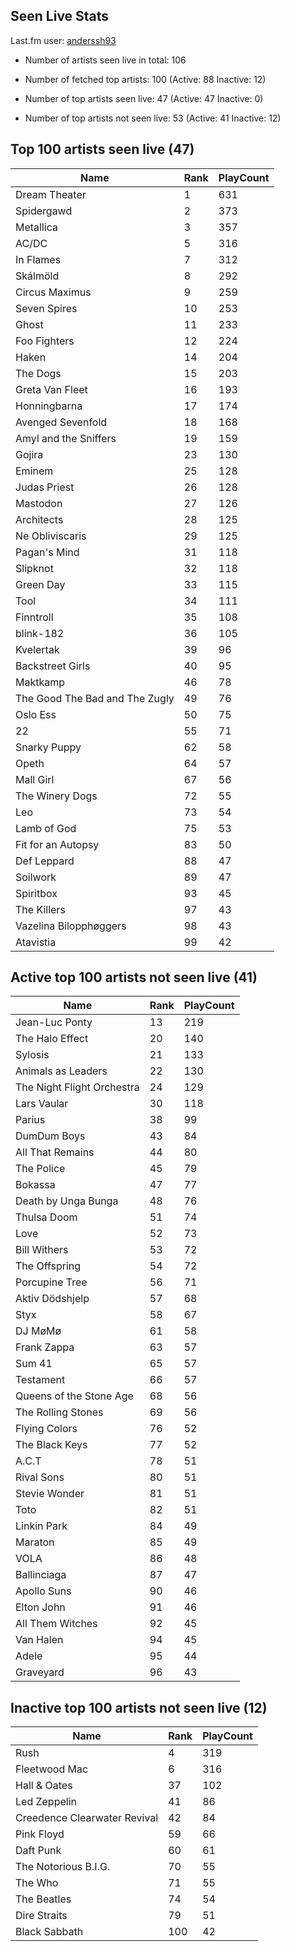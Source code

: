 ## Seen Live Stats

Last.fm user: [anderssh93](https://www.last.fm/user/anderssh93)

- Number of artists seen live in total: 106

- Number of fetched top artists: 100 (Active: 88 Inactive: 12)

- Number of top artists seen live: 47 (Active: 47 Inactive: 0)

- Number of top artists not seen live: 53 (Active: 41 Inactive: 12)

## Top 100 artists seen live (47)

Name                           | Rank | PlayCount
------------------------------ | ---- | ---------
Dream Theater                  | 1    | 631      
Spidergawd                     | 2    | 373      
Metallica                      | 3    | 357      
AC/DC                          | 5    | 316      
In Flames                      | 7    | 312      
Skálmöld                       | 8    | 292      
Circus Maximus                 | 9    | 259      
Seven Spires                   | 10   | 253      
Ghost                          | 11   | 233      
Foo Fighters                   | 12   | 224      
Haken                          | 14   | 204      
The Dogs                       | 15   | 203      
Greta Van Fleet                | 16   | 193      
Honningbarna                   | 17   | 174      
Avenged Sevenfold              | 18   | 168      
Amyl and the Sniffers          | 19   | 159      
Gojira                         | 23   | 130      
Eminem                         | 25   | 128      
Judas Priest                   | 26   | 128      
Mastodon                       | 27   | 126      
Architects                     | 28   | 125      
Ne Obliviscaris                | 29   | 125      
Pagan's Mind                   | 31   | 118      
Slipknot                       | 32   | 118      
Green Day                      | 33   | 115      
Tool                           | 34   | 111      
Finntroll                      | 35   | 108      
blink-182                      | 36   | 105      
Kvelertak                      | 39   | 96       
Backstreet Girls               | 40   | 95       
Maktkamp                       | 46   | 78       
The Good The Bad and The Zugly | 49   | 76       
Oslo Ess                       | 50   | 75       
22                             | 55   | 71       
Snarky Puppy                   | 62   | 58       
Opeth                          | 64   | 57       
Mall Girl                      | 67   | 56       
The Winery Dogs                | 72   | 55       
Leo                            | 73   | 54       
Lamb of God                    | 75   | 53       
Fit for an Autopsy             | 83   | 50       
Def Leppard                    | 88   | 47       
Soilwork                       | 89   | 47       
Spiritbox                      | 93   | 45       
The Killers                    | 97   | 43       
Vazelina Bilopphøggers         | 98   | 43       
Atavistia                      | 99   | 42       

## Active top 100 artists not seen live (41)

Name                       | Rank | PlayCount
-------------------------- | ---- | ---------
Jean-Luc Ponty             | 13   | 219      
The Halo Effect            | 20   | 140      
Sylosis                    | 21   | 133      
Animals as Leaders         | 22   | 130      
The Night Flight Orchestra | 24   | 129      
Lars Vaular                | 30   | 118      
Parius                     | 38   | 99       
DumDum Boys                | 43   | 84       
All That Remains           | 44   | 80       
The Police                 | 45   | 79       
Bokassa                    | 47   | 77       
Death by Unga Bunga        | 48   | 76       
Thulsa Doom                | 51   | 74       
Love                       | 52   | 73       
Bill Withers               | 53   | 72       
The Offspring              | 54   | 72       
Porcupine Tree             | 56   | 71       
Aktiv Dödshjelp            | 57   | 68       
Styx                       | 58   | 67       
DJ MøMø                    | 61   | 58       
Frank Zappa                | 63   | 57       
Sum 41                     | 65   | 57       
Testament                  | 66   | 57       
Queens of the Stone Age    | 68   | 56       
The Rolling Stones         | 69   | 56       
Flying Colors              | 76   | 52       
The Black Keys             | 77   | 52       
A.C.T                      | 78   | 51       
Rival Sons                 | 80   | 51       
Stevie Wonder              | 81   | 51       
Toto                       | 82   | 51       
Linkin Park                | 84   | 49       
Maraton                    | 85   | 49       
VOLA                       | 86   | 48       
Ballinciaga                | 87   | 47       
Apollo Suns                | 90   | 46       
Elton John                 | 91   | 46       
All Them Witches           | 92   | 45       
Van Halen                  | 94   | 45       
Adele                      | 95   | 44       
Graveyard                  | 96   | 43       

## Inactive top 100 artists not seen live (12)

Name                         | Rank | PlayCount
---------------------------- | ---- | ---------
Rush                         | 4    | 319      
Fleetwood Mac                | 6    | 316      
Hall & Oates                 | 37   | 102      
Led Zeppelin                 | 41   | 86       
Creedence Clearwater Revival | 42   | 84       
Pink Floyd                   | 59   | 66       
Daft Punk                    | 60   | 61       
The Notorious B.I.G.         | 70   | 55       
The Who                      | 71   | 55       
The Beatles                  | 74   | 54       
Dire Straits                 | 79   | 51       
Black Sabbath                | 100  | 42       
